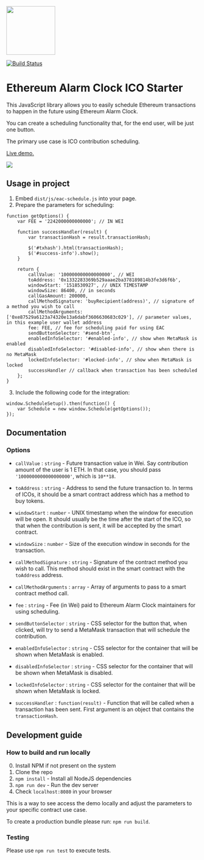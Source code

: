 [<img src="https://s3.amazonaws.com/chronologic.network/ChronoLogic_logo.svg" width="128px">](https://github.com/chronologic)

[![Build Status](https://travis-ci.org/chronologic/eac-ico-starter.svg?branch=master)](https://travis-ci.org/chronologic/eac-ico-starter)

# Ethereum Alarm Clock ICO Starter

This JavaScript library allows you to easily schedule Ethereum transactions to happen in the future using Ethereum Alarm Clock.

You can create a scheduling functionality that, for the end user, will be just one button.

The primary use case is ICO contribution scheduling.

[Live demo.](https://chronologic.github.io/eac-ico-starter/)

<img src="https://image.ibb.co/g1NcCS/output3.gif" />

## Usage in project

1. Embed `dist/js/eac-schedule.js` into your page.
2. Prepare the parameters for scheduling:
```
function getOptions() {
    var FEE = '2242000000000000'; // IN WEI

    function successHandler(result) {
        var transactionHash = result.transactionHash;

        $('#txhash').html(transactionHash);
        $('#success-info').show();
    }

    return {
        callValue: '100000000000000000', // WEI
        toAddress: '0x1332283369b529aaae2ba378189814b3fe3d6f6b',
        windowStart: '1518530927', // UNIX TIMESTAMP
        windowSize: 86400, // in seconds
        callGasAmount: 200000,
        callMethodSignature: 'buyRecipient(address)', // signature of a method you wish to call
        callMethodArguments: ['0xe87529a6123a74320e13a6dabf3606630683c029'], // parameter values, in this example user wallet address
        fee: FEE, // fee for scheduling paid for using EAC
        sendButtonSelector: '#send-btn',
        enabledInfoSelector: '#enabled-info', // show when MetaMask is enabled
        disabledInfoSelector: '#disabled-info', // show when there is no MetaMask
        lockedInfoSelector: '#locked-info', // show when MetaMask is locked
        successHandler // callback when transaction has been scheduled
    };
}
```
3. Include the following code for the integration:
```
window.ScheduleSetup().then(function() {
    var Schedule = new window.Schedule(getOptions());
});
```

## Documentation

### Options

- `callValue` : `string` - Future transaction value in Wei. Say contribution amount of the user is 1 ETH. In that case, you should pass `'1000000000000000000'`, which is `10**18`.

- `toAddress` : `string` - Address to send the future transaction to. In terms of ICOs, it should be a smart contract address which has a method to buy tokens.

- `windowStart` : `number` - UNIX timestamp when the window for execution will be open. It should usually be the time after the start of the ICO, so that when the contribution is sent, it will be accepted by the smart contract.

- `windowSize` : `number` - Size of the execution window in seconds for the transaction.

- `callMethodSignature` : `string` - Signature of the contract method you wish to call. This method should exist in the smart contract with the `toAddress` address.

- `callMethodArguments` : `array` - Array of arguments to pass to a smart contract method call.

- `fee` : `string` - Fee (in Wei) paid to Ethereum Alarm Clock maintainers for using scheduling.

- `sendButtonSelector` : `string` - CSS selector for the button that, when clicked, will try to send a MetaMask transaction that will schedule the contribution.

- `enabledInfoSelector` : `string` - CSS selector for the container that will be shown when MetaMask is enabled.

- `disabledInfoSelector` : `string` - CSS selector for the container that will be shown when MetaMask is disabled.

- `lockedInfoSelector` : `string` - CSS selector for the container that will be shown when MetaMask is locked.

- `successHandler` : `function(result)` - Function that will be called when a transaction has been sent. First argument is an object that contains the `transactionHash`.

## Development guide

### How to build and run locally
0. Install NPM if not present on the system
1. Clone the repo
2. `npm install` - Install all NodeJS dependencies
3. `npm run dev` - Run the dev server
4. Check `localhost:8080` in your browser

This is a way to see access the demo locally and adjust the parameters to your specific contract use case.

To create a production bundle please run: `npm run build`.

### Testing
Please use `npm run test` to execute tests.
